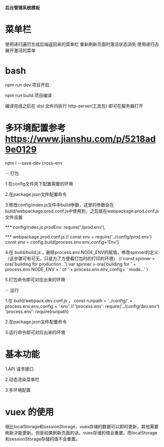 #### 后台管理系统模板


# 菜单栏

使用递归遍历生成后端返回来的菜单栏
重新刷新页面时激活状态消失 使用递归去展开激活的菜单




# bash

npm run dev  项目开启

npm run build 项目编译

编译完成之后在 dist 文件内执行 http-server(工具包) 即可在服务器打开





# 多环境配置参考 https://www.jianshu.com/p/5218ad9e0129

npm i --save-dev cross-env

··· 打包

1.在config文件夹下配置需要的环境

2.在package.json文件配置命令

3.修改config/index.js文件中build参数，这里的参数会在build/webpackage.prod.conf.js中使用到，之后就在webpackage.prod.conf.js文件设置

*** config/index.js
prodEnv: require('./prod.env'),

*** webpackage.prod.conf.js
// const env = require('../config/prod.env')
const env = config.build[process.env.env_config+'Env']

4.在 build/build.js ，删除process.env.NODE_ENV的赋值，修改spinner的定义（这步骤可有可无，只是为了方便看打包时的打印的环境）
// const spinner = ora('building for production...')
var spinner = ora('building for ' + process.env.NODE_ENV + ' of ' + process.env.env_config+ ' mode...' )

5.打包命令即可对应出来的环境

··· 运行

1.在 build/webpack.dev.conf.js ，
const runpath = '../config/' + process.env.env_config + '.env'
// 'process.env': require('../config/dev.env')
'process.env': require(runpath)

2.在package.json文件配置命令

3.运行命令即可对应出来的环境





# 基本功能

1.API 请求接口

2.动态渲染菜单栏

3.多环境配置


# vuex 的使用

相比localStorage和sessionStorage，vuex存储的数据可以即时更新，其他需要刷新才能更新。但是如果刷新页面的话，vuex存储的值会重置，而localStorage和sessionStorage存储的值不会重置。